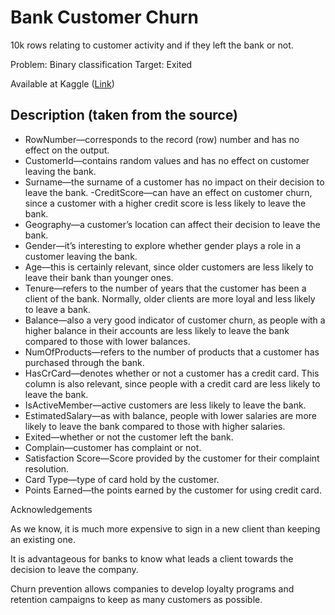 # Bank Customer Churn

10k rows relating to customer activity and if they left the bank or not.

Problem: Binary classification
Target: Exited

Available at Kaggle ([Link](https://www.kaggle.com/datasets/radheshyamkollipara/bank-customer-churn))

## Description (taken from the source)

- RowNumber—corresponds to the record (row) number and has no effect on the output.
- CustomerId—contains random values and has no effect on customer leaving the bank.
- Surname—the surname of a customer has no impact on their decision to leave the bank.
-CreditScore—can have an effect on customer churn, since a customer with a higher credit score is less likely to leave the bank.
- Geography—a customer’s location can affect their decision to leave the bank.
- Gender—it’s interesting to explore whether gender plays a role in a customer leaving the bank.
- Age—this is certainly relevant, since older customers are less likely to leave their bank than younger ones.
- Tenure—refers to the number of years that the customer has been a client of the bank. Normally, older clients are more loyal and less likely to leave a bank.
- Balance—also a very good indicator of customer churn, as people with a higher balance in their accounts are less likely to leave the bank compared to those with lower balances.
- NumOfProducts—refers to the number of products that a customer has purchased through the bank.
- HasCrCard—denotes whether or not a customer has a credit card. This column is also relevant, since people with a credit card are less likely to leave the bank.
- IsActiveMember—active customers are less likely to leave the bank.
- EstimatedSalary—as with balance, people with lower salaries are more likely to leave the bank compared to those with higher salaries.
- Exited—whether or not the customer left the bank.
- Complain—customer has complaint or not.
- Satisfaction Score—Score provided by the customer for their complaint resolution.
- Card Type—type of card hold by the customer.
- Points Earned—the points earned by the customer for using credit card.

Acknowledgements

As we know, it is much more expensive to sign in a new client than keeping an existing one.

It is advantageous for banks to know what leads a client towards the decision to leave the company.

Churn prevention allows companies to develop loyalty programs and retention campaigns to keep as many customers as possible.